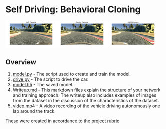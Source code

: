 # Self Driving: Behavioral Cloning


<img src="Images/Combined_Camera.png" width="480" alt="Combined Image" />

Overview
---

1. [model.py](https://github.com/iammsg/Project4/blob/master/model.py) - The script used to create and train the model.
2. [drive.py](https://github.com/iammsg/Project4/blob/master/drive.py) - The script to drive the car.
3. [model.h5](https://github.com/iammsg/Project4/blob/master/model.h5) - The saved model.
4. [Writeup.md](https://github.com/iammsg/Project4/blob/master/writeup.md) - This markdown files explain the structure of your network and training approach. The writeup also includes examples of images from the dataset in the discussion of the characteristics of the dataset. 
5. [video.mp4](https://github.com/iammsg/Project4/blob/master/video.mp4) - A video recording of the vehicle driving autonomously one lap around the track.

These were created in accordance to the [project rubric](https://review.udacity.com/#!/rubrics/1968/view)

